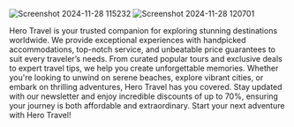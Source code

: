 ![Screenshot 2024-11-28 115232](https://github.com/user-attachments/assets/f4a0b077-c275-4f22-80c6-258a5fafd337)
![Screenshot 2024-11-28 120701](https://github.com/user-attachments/assets/4cf73088-6421-4b77-80ae-3361e05631eb)

Hero Travel is your trusted companion for exploring stunning destinations worldwide. We provide exceptional experiences with handpicked accommodations, 
top-notch service, and unbeatable price guarantees to suit every traveler’s needs. From curated popular tours and exclusive deals to expert travel tips, 
we help you create unforgettable memories. Whether you're looking to unwind on serene beaches, explore vibrant cities, or embark on thrilling adventures, 
Hero Travel has you covered. Stay updated with our newsletter and enjoy incredible discounts of up to 70%, ensuring your journey is both affordable and extraordinary. 
Start your next adventure with Hero Travel!
